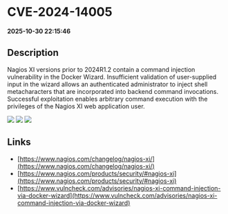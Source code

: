 # CVE-2024-14005

**2025-10-30 22:15:46**

## Description
Nagios XI versions prior to 2024R1.2 contain a command injection vulnerability in the Docker Wizard. Insufficient validation of user-supplied input in the wizard allows an authenticated administrator to inject shell metacharacters that are incorporated into backend command invocations. Successful exploitation enables arbitrary command execution with the privileges of the Nagios XI web application user.

![](https://img.shields.io/static/v1?label=Score&message=9.4&color=red)
![](https://img.shields.io/static/v1?label=Severity&message=CRITICAL&color=red)
![](https://img.shields.io/static/v1?label=CWE&message=RCE&color=green)

## Links
- [https://www.nagios.com/changelog/nagios-xi/](https://www.nagios.com/changelog/nagios-xi/)
- [https://www.nagios.com/products/security/#nagios-xi](https://www.nagios.com/products/security/#nagios-xi)
- [https://www.vulncheck.com/advisories/nagios-xi-command-injection-via-docker-wizard](https://www.vulncheck.com/advisories/nagios-xi-command-injection-via-docker-wizard)
